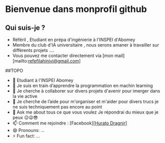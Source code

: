# Bienvenue dans monprofil github

## Qui suis-je ?
- Référil , Etudiant en prépa d'ingénierie à l'INSPEI d'Abomey 
- Membre du club d'IA universitaire , nous serons amaner à travailler sur différents projets ....
- Vous pouvez me contacter directement via [mon mail][mailto:refefilahinivi@gmail.com]

##TOPO

- 🔭 Etudiant à l'INSPEI Abomey 
- 🌱 Je suis en train d’apprendre la programmation en machin learning
- 👯 Je cherche à collaborer sur divers projets d'avenir pour imerger dans la vie active 
- 🤔 Je cherche de l’aide pour m'organiser et m'aider pour divers trucs je ne suis techniquement pas encore au point 
- 💬 Ask me about tous ce que vous voulez 
Je répondrai du mieux que je peux 😉😜😎
- 📫 Comment me rejoindre : [Facebook][[Hurato Dragnir](https://www.facebook.com/profile.php?id=100057669460960)]
- 😄 Pronouns: ...
- ⚡ Fun fact: ...
